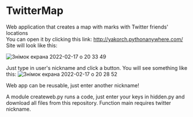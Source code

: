 # TwitterMap
Web application that creates a map with marks with Twitter friends' locations           
You can open it by clicking this link: http://yakorch.pythonanywhere.com/       
Site will look like this:

![Знімок екрана 2022-02-17 о 20 33 49](https://user-images.githubusercontent.com/92575094/154548034-116ec5df-0ece-4548-832a-32d639f0a012.png)



Just type in user's nickname and click a button.
You will see something like this: ![Знімок екрана 2022-02-17 о 20 28 52](https://user-images.githubusercontent.com/92575094/154546972-3d83a16f-ef9f-450a-a15f-8edb83e61d23.png)

Web app can be reusable, just enter another nickname!

A module createweb.py runs a code, just enter your keys in hidden.py and download all files from this repository.
Function main requires twitter nickname.
